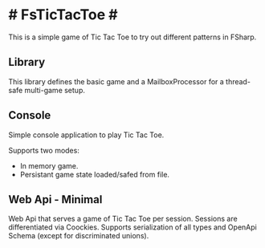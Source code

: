 # # FsTicTacToe # #

This is a simple game of Tic Tac Toe to try out different patterns in FSharp.

## Library

This library defines the basic game and a MailboxProcessor for a thread-safe multi-game setup.

## Console

Simple console application to play Tic Tac Toe.

Supports two modes:
- In memory game.
- Persistant game state loaded/safed from file.

## Web Api - Minimal

Web Api that serves a game of Tic Tac Toe per session. Sessions are differentiated via Coockies. Supports serialization of all types and OpenApi Schema (except for discriminated unions).